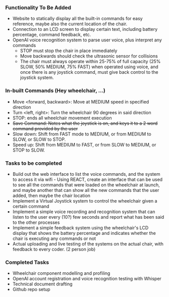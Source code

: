### Functionality To Be Added
- Website to statically display all the built-in commands for easy reference, maybe also the current location of the chair.
- Connection to an LCD screen to display certain text, including battery percentage, command feedback, etc.
- OpenAI voice recognition system to parse user voice, plus interpret any commands
	- STOP must stop the  chair in place immediately
	- Move backwards should check the ultrasonic sensor for collisions
	- The chair must always operate within 25-75% of full capacity (25% SLOW, 50% MEDIUM, 75% FAST) when operated using voice, and once there is any joystick command, must give back control to the joystick system.
### In-built Commands (Hey wheelchair, ...)
- Move <forward, backward>: Move at MEDIUM speed in specified direction
- Turn <left, right>: Turn the wheelchair 90 degrees in said direction
- STOP: ends all wheelchair movement execution
- ~~Save Command: Notes what the joystick is on, and keys it to a 2 word command provided by the user~~
- Slow down: Shift from FAST mode to MEDIUM, or from MEDIUM to SLOW, or SLOW to STOP.
- Speed up: Shift from MEDIUM to FAST, or from SLOW to MEDIUM, or STOP to SLOW.
### Tasks to be completed
- Build out the web interface to list the voice commands, and the system to access it via wifi - Using REACT, create an interface that can be used to see all the commands that were loaded on the wheelchair at launch, and maybe another that can show all the new commands that the user added, then  maybe the chair location
- Implement a Virtual Joystick system to control the wheelchair given a certain command
- Implement a simple voice recording and recognition system that can listen to the user every (10?) few seconds and report what has been said to the other processes
- Implement a simple feedback system using the wheelchair's LCD display that shows the battery percentage and indicates whether the chair is executing any commands or not
- Actual uploading and live testing of the systems on the actual chair, with feedback to every coder. (2 person job)
### Completed Tasks
- Wheelchair component modelling and profiling
- OpenAI account registration and voice recognition testing with Whisper
- Technical document drafting
- Github repo setup
